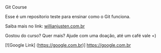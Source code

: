Git Course

Esse é um repositorio teste para ensinar como o Git funciona.

Saiba mais no link: [willianjusten.com.br](http://willianjusten.com.br)

Gostou do curso? Quer mais? Ajude com uma doação, até um café vale =)

[![Google Link] (https://google.com.br)] https://google.com.br